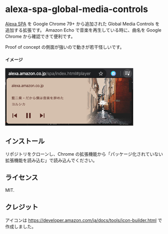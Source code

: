 # alexa-spa-global-media-controls

[Alexa SPA](https://alexa.amazon.co.jp/spa/index.html#player) を Google Chrome 79+ から追加された Global Media Controls を追加する拡張です。
Amazon Echo で音楽を再生している時に、曲名を Google Chrome から確認できて便利です。

Proof of concept の側面が強いので動きが若干怪しいです。

#### イメージ

![image](images/image.png)

## インストール

リポジトリをクローンし、Chrome の拡張機能から「パッケージ化されていない拡張機能を読み込む」で読み込んでください。

## ライセンス

MIT.

## クレジット
アイコンは https://developer.amazon.com/ja/docs/tools/icon-builder.html で作成しました。
